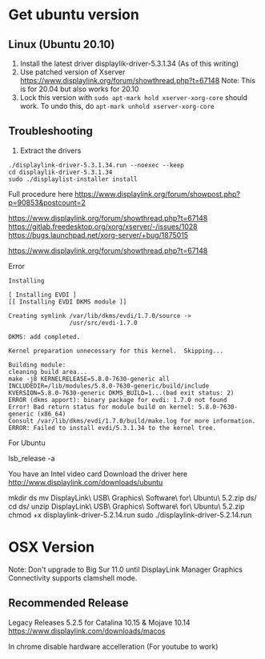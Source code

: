 # Get ubuntu version
## Linux (Ubuntu 20.10)
1. Install the latest driver
    displaylik-driver-5.3.1.34 (As of this writing)
2. Use patched version of Xserver
	https://www.displaylink.org/forum/showthread.php?t=67148
    Note: This is for 20.04 but also works for 20.10
3. Lock this version with 
    `sudo apt-mark hold xserver-xorg-core` should work.
     To undo this, do `apt-mark unhold xserver-xorg-core`

## Troubleshooting
1. Extract the drivers
```
./displaylink-driver-5.3.1.34.run --noexec --keep
cd displaylik-driver-5.3.1.34
sudo ./displaylist-installer install
```

Full procedure here
https://www.displaylink.org/forum/showpost.php?p=90853&postcount=2

https://www.displaylink.org/forum/showthread.php?t=67148
https://gitlab.freedesktop.org/xorg/xserver/-/issues/1028
https://bugs.launchpad.net/xorg-server/+bug/1875015

https://www.displaylink.org/forum/showthread.php?t=67148

Error
```
Installing

[ Installing EVDI ]
[[ Installing EVDI DKMS module ]]

Creating symlink /var/lib/dkms/evdi/1.7.0/source ->
                 /usr/src/evdi-1.7.0

DKMS: add completed.

Kernel preparation unnecessary for this kernel.  Skipping...

Building module:
cleaning build area...
make -j8 KERNELRELEASE=5.8.0-7630-generic all INCLUDEDIR=/lib/modules/5.8.0-7630-generic/build/include KVERSION=5.8.0-7630-generic DKMS_BUILD=1...(bad exit status: 2)
ERROR (dkms apport): binary package for evdi: 1.7.0 not found
Error! Bad return status for module build on kernel: 5.8.0-7630-generic (x86_64)
Consult /var/lib/dkms/evdi/1.7.0/build/make.log for more information.
ERROR: Failed to install evdi/5.3.1.34 to the kernel tree.
```


For Ubuntu

lsb_release -a

You have an Intel video card
Download the driver here
http://www.displaylink.com/downloads/ubuntu

mkdir ds
mv DisplayLink\ USB\ Graphics\ Software\ for\ Ubuntu\ 5.2.zip ds/
cd ds/
unzip DisplayLink\ USB\ Graphics\ Software\ for\ Ubuntu\ 5.2.zip 
chmod +x displaylink-driver-5.2.14.run 
sudo ./displaylink-driver-5.2.14.run 

# OSX Version
Note: Don't upgrade to Big Sur 11.0 until DisplayLink Manager Graphics Connectivity supports clamshell mode.

## Recommended Release
Legacy Releases 5.2.5 for Catalina 10.15 & Mojave 10.14
https://www.displaylink.com/downloads/macos


In chrome disable hardware accelleration (For youtube to work)
<!--stackedit_data:
eyJoaXN0b3J5IjpbNzQ0NDkwMzE2LC0xMTA2ODMzMzg2LC0xOD
k5NjIwMjk4LC0xNTAyNzU0Mzg2LDYzMzM5ODgyMSwxMTYxNzY2
ODk2LDE4MTg2MTI5MywxOTczNjU4MTkzLDExMzIyNjE5NzksLT
IwMjQwNjkzMTUsMTY0MjM0MzY5Miw5MDMxMTI5NjFdfQ==
-->
